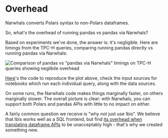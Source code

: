 # Overhead

Narwhals converts Polars syntax to non-Polars dataframes.

So, what's the overhead of running pandas vs pandas via Narwhals?

Based on experiments we've done, the answer is: it's negligible. Here
are timings from the TPC-H queries, comparing running pandas directly
vs running pandas via Narwhals:

![Comparison of pandas vs "pandas via Narwhals" timings on TPC-H queries showing neglibile overhead](https://github.com/narwhals-dev/narwhals/assets/33491632/71029c26-4121-43bb-90fb-5ac1c16ab8a2)

[Here](https://www.kaggle.com/code/marcogorelli/narwhals-tpc-h-results-s-2-w-native)'s the code to
reproduce the plot above, check the input
sources for notebooks which run each individual query, along with
the data sources.

On some runs, the Narwhals code makes things marginally faster, on others
marginally slower. The overall picture is clear: with Narwhals, you
can support both Polars and pandas APIs with little to no impact on either.

A fairly common question we receive is "why not just use Ibis". We believe
that Ibis works well as a SQL frontend, but find [its overhead when translating
dataframe APIs](https://github.com/ibis-project/ibis/issues/9345) to be unacceptably high -
that's why we created something new.
